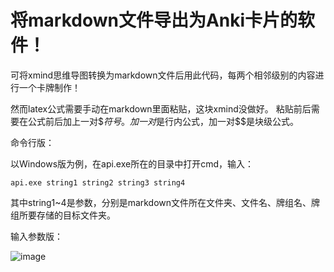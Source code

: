 # 将markdown文件导出为Anki卡片的软件！
可将xmind思维导图转换为markdown文件后用此代码，每两个相邻级别的内容进行一个卡牌制作！

然而latex公式需要手动在markdown里面粘贴，这块xmind没做好。
粘贴前后需要在公式前后加上一对$$符号。加一对$是行内公式，加一对$$是块级公式。

命令行版：

以Windows版为例，在api.exe所在的目录中打开cmd，输入：

`api.exe string1 string2 string3 string4`

其中string1~4是参数，分别是markdown文件所在文件夹、文件名、牌组名、牌组所要存储的目标文件夹。

输入参数版：

![image](https://github.com/staradventure/GenCards/assets/91239079/3a31765f-a870-46d5-b606-f4e371aabb45)